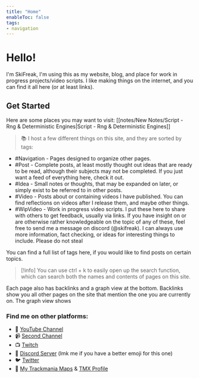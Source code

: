 ```yaml
---
title: "Home"
enableToc: false
tags:
- navigation
---
```

# Hello!
I'm SkiFreak, I'm using this as my website, blog, and place for work in progress projects/video scripts. I like making things on the internet, and you can find it all here (or at least links).
## Get Started
Here are some places you may want to visit:
[[notes/New Notes/Script - Rng & Deterministic Engines|Script - Rng & Deterministic Engines]]

> 📚 I host a few different things on this site, and they are sorted by tags:
- #Navigation - Pages designed to organize other pages.
- #Post - Complete posts, at least mostly thought out ideas that are ready to be read, although their subjects may not be completed. If you just want a feed of everything here, check it out.
- #Idea - Small notes or thoughts, that may be expanded on later, or simply exist to be referred to in other posts.
- #Video - Posts about or containing videos I have published. You can find reflections on videos after I release them, and maybe other things.
- #WipVideo - Work in progress video scripts. I put these here to share with others to get feedback, usually via links. If you have insight on or are otherwise rather knowledgeable on the topic of any of these, feel free to send me a message on discord (@skifreak). I can always use more information, fact checking, or ideas for interesting things to include. Please do not steal 

You can find a full list of tags here, if you would like to find posts on certain topics.

> [!info]
> You can use ctrl + k to easily open up the search function, which can search both the names and contents of pages on this site.

Each page also has backlinks and a graph view at the bottom. Backlinks show you all other pages on the site that mention the one you are currently on. The graph view shows 

### Find me on other platforms:
- 🎥 [YouTube Channel](https://www.youtube.com/@Ski_Freak/featured)
- 📹 [Second Channel](https://www.youtube.com/@SkiFreakTM)
- 📺 [Twitch](https://www.twitch.tv/that_ski_freak)
- 📰 [Discord Server](https://discord.gg/sRB54zg) (lmk me if you have a better emoji for this one)
- 🐦 [Twitter](https://twitter.com/That_Ski_Freak)
- 🚗 [My Trackmania Maps](https://www.youtube.com/@ThatSkiFreak/videos) & [TMX Profile](https://trackmania.exchange/user/profile/27633)


